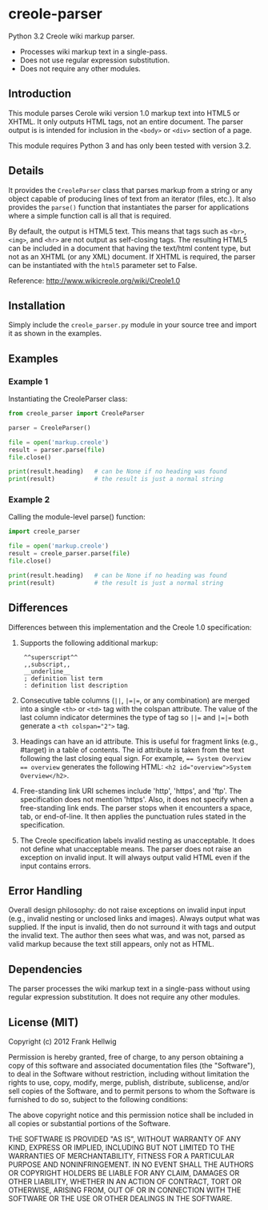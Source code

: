 # creole-parser

Python 3.2 Creole wiki markup parser.

- Processes wiki markup text in a single-pass.
- Does not use regular expression substitution.
- Does not require any other modules.

## Introduction

This module parses Cerole wiki version 1.0 markup text into HTML5 or XHTML.
It only outputs HTML tags, not an entire document.  The parser output is
is intended for inclusion in the `<body>` or `<div>` section of a page.

This module requires Python 3 and has only been tested with version 3.2.

## Details

It provides the `CreoleParser` class that parses markup from a string or any object capable of producing lines of text from an iterator (files, etc.). It also provides the `parse()` function that instantiates the parser for applications where a simple function call is all that is required.

By default, the output is HTML5 text.  This means that tags such as `<br>`,
`<img>`, and `<hr>` are not output as self-closing tags.  The resulting HTML5
can be included in a document that having the text/html content type, but
not as an XHTML (or any XML) document.  If XHTML is required, the parser
can be instantiated with the `html5` parameter set to False.

Reference: <http://www.wikicreole.org/wiki/Creole1.0>

## Installation

Simply include the `creole_parser.py` module in your source tree and import it
as shown in the examples.

## Examples

### Example 1

Instantiating the CreoleParser class:

```python    
from creole_parser import CreoleParser

parser = CreoleParser()

file = open('markup.creole')
result = parser.parse(file)
file.close()

print(result.heading)   # can be None if no heading was found
print(result)           # the result is just a normal string
```

### Example 2

Calling the module-level parse() function:

```python
import creole_parser

file = open('markup.creole')
result = creole_parser.parse(file)
file.close()

print(result.heading)   # can be None if no heading was found
print(result)           # the result is just a normal string
```

## Differences

Differences between this implementation and the Creole 1.0 specification:

1. Supports the following additional markup:

        ^^superscript^^
        ,,subscript,,
        __underline__
        ; definition list term
        : definition list description

2. Consecutive table columns (`||`, `|=|=`, or any combination) are
   merged into a single `<th>` or `<td>` tag with the colspan attribute.
   The value of the last column indicator determines the type of tag
   so `||=` and `|=|=` both generate a `<th colspan="2">` tag.

3. Headings can have an id attribute.  This is useful for fragment
   links (e.g., #target) in a table of contents.  The id attribute
   is taken from the text following the last closing equal sign.
   For example, `== System Overview == overview` generates the
   following HTML: `<h2 id="overview">System Overview</h2>`.

4. Free-standing link URI schemes include 'http', 'https', and 'ftp'.
   The specification does not mention 'https'.  Also, it does not
   specify when a free-standing link ends.  The parser stops when
   it encounters a space, tab, or end-of-line.  It then applies the
   punctuation rules stated in the specification.

5. The Creole specification labels invalid nesting as unacceptable.
   It does not define what unacceptable means.  The parser does not
   raise an exception on invalid input.  It will always output valid
   HTML even if the input contains errors.

## Error Handling

Overall design philosophy: do not raise exceptions on invalid input input
(e.g., invalid nesting or unclosed links and images).  Always output what
was supplied.  If the input is invalid, then do not surround it with tags
and output the invalid text.  The author then sees what was, and was not,
parsed as valid markup because the text still appears, only not as HTML.

## Dependencies

The parser processes the wiki markup text in a single-pass without using
regular expression substitution.  It does not require any other modules.

## License (MIT)

Copyright (c) 2012 Frank Hellwig

Permission is hereby granted, free of charge, to any person obtaining a copy
of this software and associated documentation files (the "Software"), to
deal in the Software without restriction, including without limitation the
rights to use, copy, modify, merge, publish, distribute, sublicense, and/or
sell copies of the Software, and to permit persons to whom the Software is
furnished to do so, subject to the following conditions:

The above copyright notice and this permission notice shall be included in
all copies or substantial portions of the Software.

THE SOFTWARE IS PROVIDED "AS IS", WITHOUT WARRANTY OF ANY KIND, EXPRESS OR
IMPLIED, INCLUDING BUT NOT LIMITED TO THE WARRANTIES OF MERCHANTABILITY,
FITNESS FOR A PARTICULAR PURPOSE AND NONINFRINGEMENT. IN NO EVENT SHALL THE
AUTHORS OR COPYRIGHT HOLDERS BE LIABLE FOR ANY CLAIM, DAMAGES OR OTHER
LIABILITY, WHETHER IN AN ACTION OF CONTRACT, TORT OR OTHERWISE, ARISING
FROM, OUT OF OR IN CONNECTION WITH THE SOFTWARE OR THE USE OR OTHER DEALINGS
IN THE SOFTWARE.
